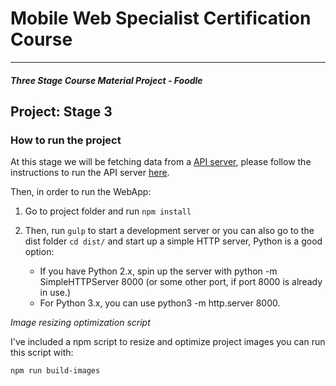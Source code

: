 # Mobile Web Specialist Certification Course
---
#### _Three Stage Course Material Project - Foodle_

## Project: Stage 3

### How to run the project

At this stage we will be fetching data from a [API server](https://github.com/udacity/mws-restaurant-stage-3), please follow the instructions to run the API server [here](https://github.com/udacity/mws-restaurant-stage-3#local-development-api-server).

Then, in order to run the WebApp:

1. Go to project folder and run `npm install`

2. Then, run `gulp` to start a development server or you can also go to the dist folder `cd dist/` and start up a simple HTTP server, Python is a good option:
	- If you have Python 2.x, spin up the server with python -m SimpleHTTPServer 8000 (or some other port, if port 8000 is already in use.)
	- For Python 3.x, you can use python3 -m http.server 8000.

*Image resizing optimization script*

I've included a npm script to resize and optimize project images you can run this script with:

`npm run build-images`
